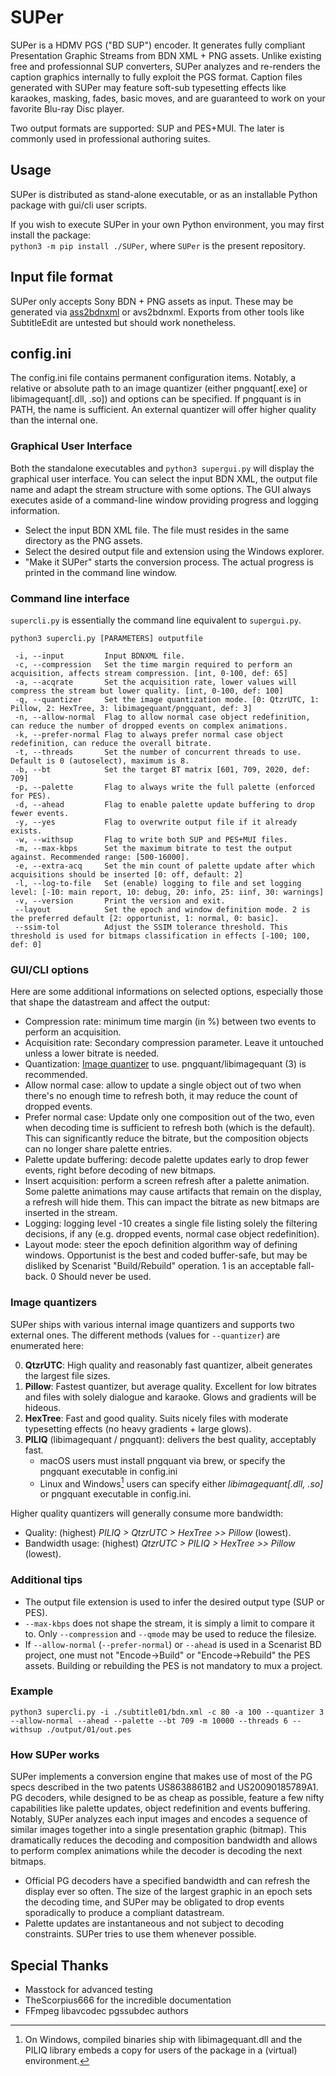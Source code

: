 # SUPer
SUPer is a HDMV PGS ("BD SUP") encoder. It generates fully compliant Presentation Graphic Streams from BDN XML + PNG assets.
Unlike existing free and professionnal SUP converters, SUPer analyzes and re-renders the caption graphics internally to fully exploit the PGS format. Caption files generated with SUPer may feature soft-sub typesetting effects like karaokes, masking, fades, basic moves, and are guaranteed to work on your favorite Blu-ray Disc player.

Two output formats are supported: SUP and PES+MUI. The later is commonly used in professional authoring suites.

## Usage
SUPer is distributed as stand-alone executable, or as an installable Python package with gui/cli user scripts.

If you wish to execute SUPer in your own Python environment, you may first install the package:<br/>
`python3 -m pip install ./SUPer`,  where `SUPer` is the present repository.

## Input file format
SUPer only accepts Sony BDN + PNG assets as input. These may be generated via [ass2bdnxml](https://github.com/cubicibo/ass2bdnxml) or avs2bdnxml. Exports from other tools like SubtitleEdit are untested but should work nonetheless.

## config.ini
The config.ini file contains permanent configuration items. Notably, a relative or absolute path to an image quantizer (either pngquant[.exe] or libimagequant[.dll, .so]) and options can be specified. If pngquant is in PATH, the name is sufficient. An external quantizer will offer higher quality than the internal one.

### Graphical User Interface
Both the standalone executables and `python3 supergui.py` will display the graphical user interface. You can select the input BDN XML, the output file name and adapt the stream structure with some options. The GUI always executes aside of a command-line window providing progress and logging information.

- Select the input BDN XML file. The file must resides in the same directory as the PNG assets.
- Select the desired output file and extension using the Windows explorer.
- "Make it SUPer" starts the conversion process. The actual progress is printed in the command line window.

### Command line interface
`supercli.py` is essentially the command line equivalent to `supergui.py`. 

`python3 supercli.py [PARAMETERS] outputfile`

```
 -i, --input         Input BDNXML file.
 -c, --compression   Set the time margin required to perform an acquisition, affects stream compression. [int, 0-100, def: 65]
 -a, --acqrate       Set the acquisition rate, lower values will compress the stream but lower quality. [int, 0-100, def: 100]
 -q, --quantizer     Set the image quantization mode. [0: QtzrUTC, 1: Pillow, 2: HexTree, 3: libimagequant/pngquant, def: 3]
 -n, --allow-normal  Flag to allow normal case object redefinition, can reduce the number of dropped events on complex animations.
 -k, --prefer-normal Flag to always prefer normal case object redefinition, can reduce the overall bitrate.
 -t, --threads       Set the number of concurrent threads to use. Default is 0 (autoselect), maximum is 8.
 -b, --bt            Set the target BT matrix [601, 709, 2020, def: 709]
 -p, --palette       Flag to always write the full palette (enforced for PES).
 -d, --ahead         Flag to enable palette update buffering to drop fewer events.
 -y, --yes           Flag to overwrite output file if it already exists.
 -w, --withsup       Flag to write both SUP and PES+MUI files.
 -m, --max-kbps      Set the maximum bitrate to test the output against. Recommended range: [500-16000].
 -e, --extra-acq     Set the min count of palette update after which acquisitions should be inserted [0: off, default: 2]
 -l, --log-to-file   Set (enable) logging to file and set logging level: [-10: main report, 10: debug, 20: info, 25: iinf, 30: warnings]
 -v, --version       Print the version and exit.
 --layout            Set the epoch and window definition mode. 2 is the preferred default [2: opportunist, 1: normal, 0: basic].
 --ssim-tol          Adjust the SSIM tolerance threshold. This threshold is used for bitmaps classification in effects [-100; 100, def: 0] 
```

### GUI/CLI options
Here are some additional informations on selected options, especially those that shape the datastream and affect the output:
- Compression rate: minimum time margin (in %) between two events to perform an acquisition.
- Acquisition rate: Secondary compression parameter. Leave it untouched unless a lower bitrate is needed.
- Quantization: [Image quantizer](#image-quantizers) to use. pngquant/libimagequant (3) is recommended.
- Allow normal case: allow to update a single object out of two when there's no enough time to refresh both, it may reduce the count of dropped events.
- Prefer normal case: Update only one composition out of the two, even when decoding time is sufficient to refresh both (which is the default). This can significantly reduce the bitrate, but the composition objects can no longer share palette entries.
- Palette update buffering: decode palette updates early to drop fewer events, right before decoding of new bitmaps.
- Insert acquisition: perform a screen refresh after a palette animation. Some palette animations may cause artifacts that remain on the display, a refresh will hide them. This can impact the bitrate as new bitmaps are inserted in the stream.
- Logging: logging level -10 creates a single file listing solely the filtering decisions, if any (e.g. dropped events, normal case object redefinition).
- Layout mode: steer the epoch definition algorithm way of defining windows. Opportunist is the best and coded buffer-safe, but may be disliked by Scenarist "Build/Rebuild" operation. 1 is an acceptable fall-back. 0 Should never be used.

### Image quantizers
SUPer ships with various internal image quantizers and supports two external ones. The different methods (values for `--quantizer`) are enumerated here:

0. **QtzrUTC**: High quality and reasonably fast quantizer, albeit generates the largest file sizes.
1. **Pillow**: Fastest quantizer, but average quality. Excellent for low bitrates and files with solely dialogue and karaoke. Glows and gradients will be hideous.
2. **HexTree**: Fast and good quality. Suits nicely files with moderate typesetting effects (no heavy gradients + large glows).
3. **PILIQ** (libimagequant / pngquant): delivers the best quality, acceptably fast.
    - macOS users must install pngquant via brew, or specify the pngquant executable in config.ini
    - Linux and Windows[^1] users can specify either *libimagequant[.dll, .so]* or pngquant executable in config.ini.

Higher quality quantizers will generally consume more bandwidth:
- Quality: (highest) *PILIQ > QtzrUTC > HexTree >> Pillow* (lowest).
- Bandwidth usage: (highest) *QtzrUTC > PILIQ > HexTree >> Pillow* (lowest).

[^1]: On Windows, compiled binaries ship with libimagequant.dll and the PILIQ library embeds a copy for users of the package in a (virtual) environment.

### Additional tips  
- The output file extension is used to infer the desired output type (SUP or PES).
- `--max-kbps` does not shape the stream, it is simply a limit to compare it to. Only `--compression` and `--qmode` may be used to reduce the filesize.
- If `--allow-normal` (`--prefer-normal`) or `--ahead` is used in a Scenarist BD project, one must not "Encode->Build" or "Encode->Rebuild" the PES assets. Building or rebuilding the PES is not mandatory to mux a project.

### Example
`python3 supercli.py -i ./subtitle01/bdn.xml -c 80 -a 100 --quantizer 3 --allow-normal --ahead --palette --bt 709 -m 10000 --threads 6 --withsup ./output/01/out.pes`

### How SUPer works
SUPer implements a conversion engine that makes use of most of the PG specs described in the two patents US8638861B2 and US20090185789A1. PG decoders, while designed to be as cheap as possible, feature a few nifty capabilities like palette updates, object redefinition and events buffering. Notably, SUPer analyzes each input images and encodes a sequence of similar images together into a single presentation graphic (bitmap). This dramatically reduces the decoding and composition bandwidth and allows to perform complex animations while the decoder is decoding the next bitmaps.

- Official PG decoders have a specified bandwidth and can refresh the display ever so often. The size of the largest graphic in an epoch sets the decoding time, and SUPer may be obligated to drop events sporadically to produce a compliant datastream.
- Palette updates are instantaneous and not subject to decoding constraints. SUPer tries to use them whenever possible.

## Special Thanks
- Masstock for advanced testing
- TheScorpius666 for the incredible documentation
- FFmpeg libavcodec pgssubdec authors
